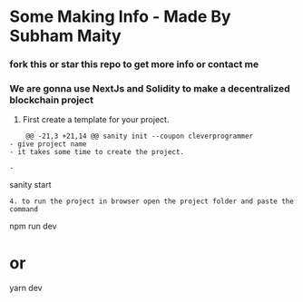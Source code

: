 # Some Making Info  - Made By Subham Maity 
### fork this or star this repo to get more info or contact me
### We are gonna use NextJs and Solidity to make a decentralized blockchain project

1. First create a template for your project.
```
	@@ -21,3 +21,14 @@ sanity init --coupon cleverprogrammer
- give project name
- it takes some time to create the project.

-
```
sanity start
```
4. to run the project in browser open the project folder and paste the command
```
npm run dev
# or
yarn dev
```